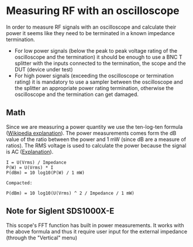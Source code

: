 # Measuring RF with an oscilloscope

In order to measure RF signals with an oscilloscope and calculate their power it seems like they need to be terminated in a known impedance termination.
- For low power signals (below the peak to peak voltage rating of the oscilloscope and the termination) it should be enough to use a BNC T splitter with the inputs connected to the termination, the scope and the DUT (device under test)
- For high power signals (exceeding the oscilloscope or termination rating) it is mandatory to use a sampler between the oscilloscope and the splitter an appropriate power rating termination, otherwise the oscilloscope and the termination can get damaged.

## Math

Since we are measuring a power quantity we use the ten-log-ten formula ([Wikipedia explanation](https://en.wikipedia.org/wiki/Decibel#Power_quantities)). The power measurements comes form the dB value of the ratio between the power and 1 mW (since dB are a measure of ratios). The RMS voltage is used to calculate the power because the signal is AC ([Explanation](https://www.analog.com/en/technical-articles/measurement-control-rf-power-parti.html)).

	I = U(Vrms) / Impedance
	P(W) = U(Vrms) * I
	P(dBm) = 10 log10(P(W) / 1 mW)

	Compacted:

	P(dBm) = 10 log10(U(Vrms) ^ 2 / Impedance / 1 mW)

## Note for Siglent SDS1000X-E

This scope's FFT function has built in power measurements. It works with the above formula and thus it require user input for the external impedance (through the "Vertical" menu)
